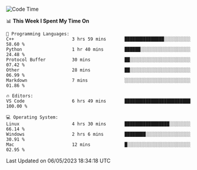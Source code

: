 
<!--START_SECTION:waka-->
![Code Time](http://img.shields.io/badge/Code%20Time-698%20hrs%204%20mins-blue)

📊 **This Week I Spent My Time On** 

```text
💬 Programming Languages: 
C++                      3 hrs 59 mins       ███████████████░░░░░░░░░░   58.60 % 
Python                   1 hr 40 mins        ██████░░░░░░░░░░░░░░░░░░░   24.48 % 
Protocol Buffer          30 mins             ██░░░░░░░░░░░░░░░░░░░░░░░   07.42 % 
Other                    28 mins             ██░░░░░░░░░░░░░░░░░░░░░░░   06.99 % 
Markdown                 7 mins              ░░░░░░░░░░░░░░░░░░░░░░░░░   01.86 % 

🔥 Editors: 
VS Code                  6 hrs 49 mins       █████████████████████████   100.00 % 

💻 Operating System: 
Linux                    4 hrs 30 mins       █████████████████░░░░░░░░   66.14 % 
Windows                  2 hrs 6 mins        ████████░░░░░░░░░░░░░░░░░   30.91 % 
Mac                      12 mins             █░░░░░░░░░░░░░░░░░░░░░░░░   02.95 % 
```


 Last Updated on 06/05/2023 18:34:18 UTC
<!--END_SECTION:waka-->

